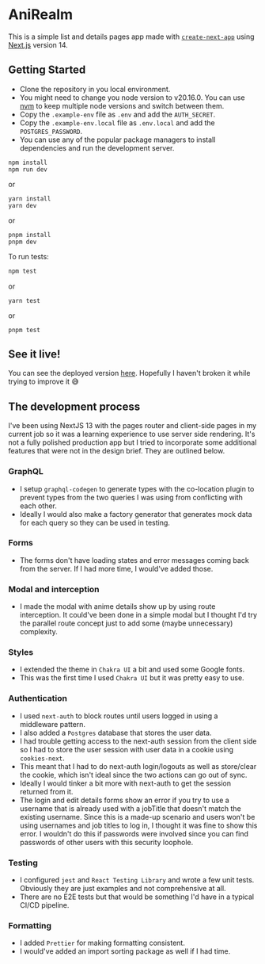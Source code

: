 # AniRealm

This is a simple list and details pages app made with [`create-next-app`](https://github.com/vercel/next.js/tree/canary/packages/create-next-app) using [Next.js](https://nextjs.org/) version 14.

## Getting Started

- Clone the repository in you local environment. 
- You might need to change you node version to v20.16.0. You can use [nvm](https://github.com/nvm-sh/nvm) to keep multiple node versions and switch between them.
- Copy the `.example-env` file as `.env` and add the `AUTH_SECRET`.
- Copy the `.example-env.local` file as `.env.local` and add the `POSTGRES_PASSWORD`.
- You can use any of the popular package managers to install dependencies and run the development server.
```
npm install
npm run dev
```
or 
```
yarn install
yarn dev
```
or
```
pnpm install
pnpm dev
```

To run tests:

```bash
npm test
```
or 
```
yarn test
```
or 
```
pnpm test
```

## See it live!

You can see the deployed version [here](https://anime-dashboard-blond.vercel.app/).
Hopefully I haven't broken it while trying to improve it 😅

## The development process

I've been using NextJS 13 with the pages router and client-side pages in my current job so it was a learning experience to use server side rendering. It's not a fully polished production app but I tried to incorporate some additional features that were not in the design brief. They are outlined below.

### **GraphQL**

- I setup `graphql-codegen` to generate types with the co-location plugin to prevent types from the two queries I was using from conflicting with each other.
- Ideally I would also make a factory generator that generates mock data for each query so they can be used in testing.

### **Forms**

- The forms don't have loading states and error messages coming back from the server. If I had more time, I would've added those.

### **Modal and interception**

- I made the modal with anime details show up by using route interception. It could've been done in a simple modal but I thought I'd try the parallel route concept just to add some (maybe unnecessary) complexity.

### **Styles**

- I extended the theme in `Chakra UI` a bit and used some Google fonts.
- This was the first time I used `Chakra UI` but it was pretty easy to use.

### **Authentication**

- I used `next-auth` to block routes until users logged in using a middleware pattern.
- I also added a `Postgres` database that stores the user data. 
- I had trouble getting access to the next-auth session from the client side so I had to store the user session with user data in a cookie using `cookies-next`.
- This meant that I had to do next-auth login/logouts as well as store/clear the cookie, which isn't ideal since the two actions can go out of sync.
- Ideally I would tinker a bit more with next-auth to get the session returned from it.
- The login and edit details forms show an error if you try to use a username that is already used with a jobTitle that doesn't match the existing username. Since this  is a made-up scenario and users won't be using usernames and job titles to log in, I thought it was fine to show this error. I wouldn't do this if passwords were involved since you can find passwords of other users with this security loophole.

### **Testing**

- I configured `jest` and `React Testing Library` and wrote a few unit tests. Obviously they are just examples and not comprehensive at all.
- There are no E2E tests but that would be something I'd have in a typical CI/CD pipeline.

### **Formatting**

- I added `Prettier` for making formatting consistent.
- I would've added an import sorting package as well if I had time.